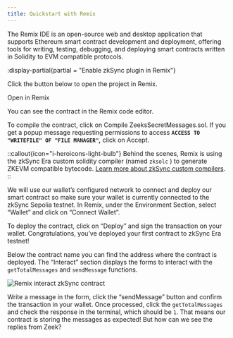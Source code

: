 ```yaml
---
title: Quickstart with Remix
---
```


The Remix IDE is an open-source web and desktop application that supports Ethereum smart contract development and deployment, offering tools for writing, testing, debugging, and deploying smart contracts written in Solidity to EVM compatible protocols.

:display-partial{partial = "Enable zkSync plugin in Remix"}
    
Click the button below to open the project in Remix.

<UButton
    icon="i-heroicons-code-bracket"
    size="xl"
    color="primary"
    variant="solid"
    :trailing="false"
    to="https://remix.ethereum.org/#url=https://github.com/uF4No/zksync-101-quickstart/blob/master/contracts/ZeekSecretMessages.sol"
    target="_blank"
    >Open in Remix</UButton>


    

You can see the contract in the Remix code editor. 

To compile the contract, click on  Compile ZeeksSecretMessages.sol. If you get a popup message requesting permissions to access **`ACCESS TO "WRITEFILE" OF "FILE MANAGER"`,** click on Accept.

::callout{icon="i-heroicons-light-bulb"}
Behind the scenes, Remix is using the zkSync Era custom solidity compiler (named `zksolc` ) to generate ZKEVM compatible bytecode. [Learn more about zkSync custom compilers]().
::

We will use our wallet’s configured network to connect and deploy our smart contract so make sure your wallet is currently connected to the zkSync Sepolia testnet. In Remix, under the Environment Section, select “Wallet” and click on “Connect Wallet”.

To deploy the contract, click on “Deploy” and sign the transaction on your wallet. Congratulations, you’ve deployed your first contract to zkSync Era testnet!

Below the contract name you can find the address where the contract is deployed. The “Interact” section displays the forms to interact with the `getTotalMessages` and `sendMessage` functions. 

![Remix interact zkSync contract](/images/101-quickstart/101-remix-interact.png)

Write a message in the form, click the “sendMessage” button and confirm the transaction in your wallet. Once processed, click the `getTotalMessages` and check the response in the terminal, which should be `1`. That means our contract is storing the messages as expected! But how can we see the replies from Zeek?
